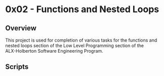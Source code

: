 # 0x02 - Functions and Nested Loops

## Overview

   This project is used for completion of various tasks for the functions and\
   nested loops section of the Low Level Programming section of the\
   ALX-Holberton Software Engineering Program.

## Scripts
